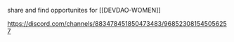 share and find opportunites for [[DEVDAO-WOMEN]]

https://discord.com/channels/883478451850473483/968523081545056257